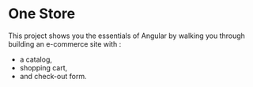 # One Store

This project shows you the essentials of Angular by walking you through building an e-commerce site with : 
* a catalog, 
* shopping cart, 
* and check-out form.